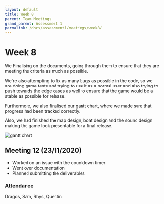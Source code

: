 ```yaml
---
layout: default
title: Week 8
parent: Team Meetings
grand_parent: Assessment 1
permalink: /docs/assessment1/meetings/week8/
---
```


# Week 8

We Finalising on the documents, going through them to ensure that they are meeting the criteria as much as possible.

We're also attempting to fix as many bugs as possible in the code, so we are doing game tests and trying to use it as a normal user and also trying to push towards the edge cases as well to ensure that the game would be a stable as possible for release.

Furthermore, we also finalised our gantt chart, where we made sure that progress had been tracked correctly.

Also, we had finished the map design, boat design and the sound design making the game look presentable for a final release.

![gantt chart](/assets/static/week8.png "Gantt chart")

## Meeting 12 (23/11/2020)

* Worked on an issue with the countdown timer
* Went over documentation
* Planned submitting the deliverables

### Attendance

Dragos, Sam, Rhys, Quentin